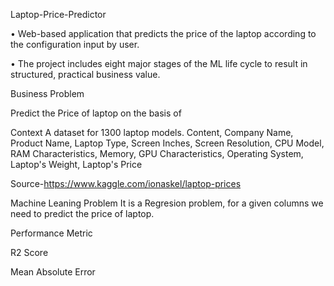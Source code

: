 Laptop-Price-Predictor

• Web-based application that predicts the price of the laptop according to the configuration input by user.

• The project includes eight major stages of the ML life cycle to result in structured, practical business value.


Business Problem

Predict the Price of laptop on the basis of

Context A dataset for 1300 laptop models. Content, Company Name, Product Name, Laptop Type, Screen Inches, Screen Resolution, CPU Model, RAM Characteristics, Memory, GPU Characteristics, Operating System, Laptop's Weight, Laptop's Price

Source-https://www.kaggle.com/ionaskel/laptop-prices

Machine Leaning Problem It is a Regresion problem, for a given columns we need to predict the price of laptop.

Performance Metric

R2 Score

Mean Absolute Error
